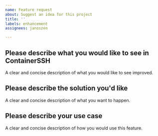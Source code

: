 ```yaml
---
name: Feature request
about: Suggest an idea for this project
title: ''
labels: enhancement
assignees: janoszen

---
```


## Please describe what you would like to see in ContainerSSH
A clear and concise description of what you would like to see improved.

## Please describe the solution you'd like
A clear and concise description of what you want to happen.

## Please describe your use case
A clear and concise description of how you would use this feature.
